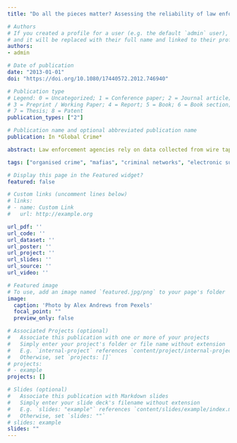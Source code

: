 ```yaml
---
title: "Do all the pieces matter? Assessing the reliability of law enforcement data sources for the network analysis of wire taps"

# Authors
# If you created a profile for a user (e.g. the default `admin` user), write the username (folder name) here 
# and it will be replaced with their full name and linked to their profile
authors:
- admin

# Date of publication
date: "2013-01-01"
doi: "https://doi.org/10.1080/17440572.2012.746940"

# Publication type
# Legend: 0 = Uncategorized; 1 = Conference paper; 2 = Journal article;
# 3 = Preprint / Working Paper; 4 = Report; 5 = Book; 6 = Book section;
# 7 = Thesis; 8 = Patent
publication_types: ["2"]

# Publication name and optional abbreviated publication name
publication: In *Global Crime*

abstract: Law enforcement agencies rely on data collected from wire taps to construct the organisational chart of criminal enterprises. Recently, a number of academics have also begun to utilise social network analysis to describe relations among criminals and understand the internal organisation of criminal groups. However, before drawing conclusions about the structure or the organisation of criminal groups, it is important to understand the limitations that selective samples such as wire taps may have on network analysis measures. Electronic surveillance data can be found in different kinds of court records and the selection of the data source is likely to influence the amount of missing information and, consequently, the results. This article discusses the impact that the selection of a specific data source for the social network analysis of criminal groups may have on centrality measures usually adopted in organised crime research to identify key players.

tags: ["organised crime", "mafias", "criminal networks", "electronic surveillance", "social network analysis", "missing data", "centrality"]

# Display this page in the Featured widget?
featured: false

# Custom links (uncomment lines below)
# links:
# - name: Custom Link
#   url: http://example.org

url_pdf: ''
url_code: ''
url_dataset: ''
url_poster: ''
url_project: ''
url_slides: ''
url_source: ''
url_video: ''

# Featured image
# To use, add an image named `featured.jpg/png` to your page's folder 
image:
  caption: 'Photo by Alex Andrews from Pexels'
  focal_point: ""
  preview_only: false

# Associated Projects (optional)
#   Associate this publication with one or more of your projects
#   Simply enter your project's folder or file name without extension
#   E.g. `internal-project` references `content/project/internal-project/index.md`
#   Otherwise, set `projects: []`
# projects:
# - example
projects: []

# Slides (optional)
#   Associate this publication with Markdown slides
#   Simply enter your slide deck's filename without extension
#   E.g. `slides: "example"` references `content/slides/example/index.md`
#   Otherwise, set `slides: ""`
# slides: example
slides: ""
---
```

